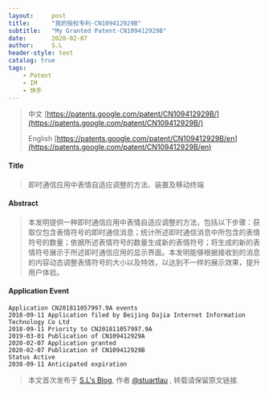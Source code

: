 ```yaml
---
layout:     post
title:      "我的授权专利-CN109412929B"
subtitle:   "My Granted Patent-CN109412929B"
date:       2020-02-07
author:     S.L
header-style: text
catalog: true
tags:
    - Patent
    - IM
    - 快手
---
```

> 中文 [https://patents.google.com/patent/CN109412929B/](https://patents.google.com/patent/CN109412929B/)
>
> English [https://patents.google.com/patent/CN109412929B/en](https://patents.google.com/patent/CN109412929B/en)

#### Title
> 即时通信应用中表情自适应调整的方法、装置及移动终端










#### Abstract
> 本发明提供一种即时通信应用中表情自适应调整的方法，包括以下步骤：获取仅包含表情符号的即时通信消息；统计所述即时通信消息中所包含的表情符号的数量；依据所述表情符号的数量生成新的表情符号；将生成的新的表情符号展示于所述即时通信应用的显示界面。本发明能够根据接收到的消息的内容动态调整表情符号的大小以及特效，以达到不一样的展示效果，提升用户体验。










#### Application Event
```
Application CN201811057997.9A events 
2018-09-11 Application filed by Beijing Dajia Internet Information Technology Co Ltd
2018-09-11 Priority to CN201811057997.9A
2019-03-01 Publication of CN109412929A
2020-02-07 Application granted
2020-02-07 Publication of CN109412929B
Status Active
2038-09-11 Anticipated expiration
```
> 本文首次发布于 [S.L's Blog](http://elsef.com), 作者 [@stuartlau](http://github.com/stuartlau) ,
转载请保留原文链接.

